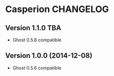 # Casperion CHANGELOG

## Version 1.1.0 TBA
* Ghost 0.5.8 compatible

## Version 1.0.0 (2014-12-08)
* Ghost 0.5.6 compatible
